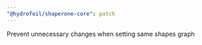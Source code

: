 ```yaml
---
"@hydrofoil/shaperone-core": patch
---
```


Prevent unnecessary changes when setting same shapes graph
